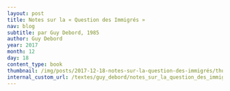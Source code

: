 ```yaml
---
layout: post
title: Notes sur la « Question des Immigrés »
nav: blog
subtitle: par Guy Debord, 1985
author: Guy Debord
year: 2017
month: 12
day: 18
content_type: book
thumbnail: /img/posts/2017-12-18-notes-sur-la-question-des-immigrés/thumbnail.jpg
internal_custom_url: /textes/guy_debord/notes_sur_la_question_des_immigrés/
---
```

